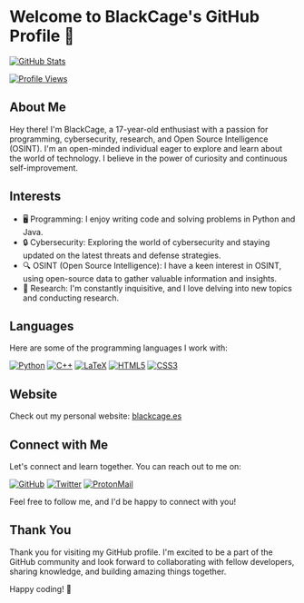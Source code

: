 # Welcome to BlackCage's GitHub Profile 👋

[![GitHub Stats](https://github-readme-stats.vercel.app/api?username=BlackCage&show_icons=true&count_private=true&theme=dark)](https://github.com/BlackCage)

[![Profile Views](https://komarev.com/ghpvc/?username=BlackCage)](https://github.com/BlackCage)

## About Me

Hey there! I'm BlackCage, a 17-year-old enthusiast with a passion for programming, cybersecurity, research, and Open Source Intelligence (OSINT). I'm an open-minded individual eager to explore and learn about the world of technology. I believe in the power of curiosity and continuous self-improvement.

## Interests

- 🖥️ Programming: I enjoy writing code and solving problems in Python and Java.
- 🔒 Cybersecurity: Exploring the world of cybersecurity and staying updated on the latest threats and defense strategies.
- 🔍 OSINT (Open Source Intelligence): I have a keen interest in OSINT, using open-source data to gather valuable information and insights.
- 🧪 Research: I'm constantly inquisitive, and I love delving into new topics and conducting research.

## Languages

Here are some of the programming languages I work with:

[![Python](https://img.shields.io/badge/Python-FFD43B?style=for-the-badge&logo=python&logoColor=blue)](https://www.python.org/)
[![C++](https://img.shields.io/badge/C%2B%2B-00599C?style=for-the-badge&logo=c%2B%2B&logoColor=white)](https://isocpp.org/)
[![LaTeX](https://img.shields.io/badge/LaTeX-47A141?style=for-the-badge&logo=LaTeX&logoColor=white)](https://www.latex-project.org/)
[![HTML5](https://img.shields.io/badge/HTML5-E34F26?style=for-the-badge&logo=html5&logoColor=white)](https://developer.mozilla.org/en-US/docs/Web/HTML)
[![CSS3](https://img.shields.io/badge/CSS3-1572B6?style=for-the-badge&logo=css3&logoColor=white)](https://developer.mozilla.org/en-US/docs/Web/CSS)

## Website

Check out my personal website: [blackcage.es](https://blackcage.es)

## Connect with Me

Let's connect and learn together. You can reach out to me on:

[![GitHub](https://img.shields.io/badge/GitHub-100000?style=for-the-badge&logo=github&logoColor=white)](https://github.com/BlackCage) [![Twitter](https://img.shields.io/badge/Twitter-000000?style=for-the-badge&logo=twitter&logoColor=white)](https://twitter.com/BlackByte_) [![ProtonMail](https://img.shields.io/badge/ProtonMail-8B89CC?style=for-the-badge&logo=protonmail&logoColor=white)](mailto:blackcage_faq@proton.me)

Feel free to follow me, and I'd be happy to connect with you!

## Thank You

Thank you for visiting my GitHub profile. I'm excited to be a part of the GitHub community and look forward to collaborating with fellow developers, sharing knowledge, and building amazing things together.

Happy coding! 🚀
